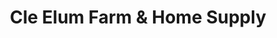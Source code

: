 ---
title: "Cle Elum Farm & Home Supply"
url: /cle-elum/cle-elum-farm-und-home-supply/
shop: Dorfladen
---